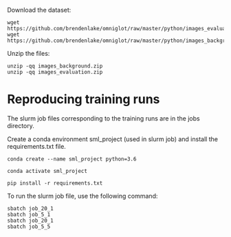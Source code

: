 Download the dataset:
```
wget https://github.com/brendenlake/omniglot/raw/master/python/images_evaluation.zip
wget https://github.com/brendenlake/omniglot/raw/master/python/images_background.zip
```
Unzip the files:
```
unzip -qq images_background.zip
unzip -qq images_evaluation.zip
```

# Reproducing training runs

The slurm job files corresponding to the training runs are in the jobs directory.

Create a conda environment sml_project (used in slurm job) and install the requirements.txt file.
```
conda create --name sml_project python=3.6

conda activate sml_project

pip install -r requirements.txt
```
To run the slurm job file, use the following command:
```
sbatch job_20_1
sbatch job_5_1
sbatch job_20_1
sbatch job_5_5
```
